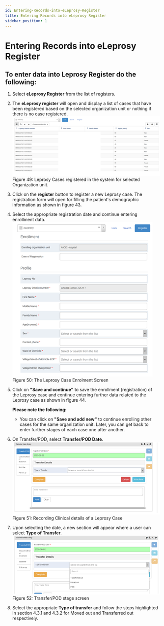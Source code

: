 ```yaml
---
id: Entering-Records-into-eLeprosy-Register
title: Entering Records into eLeprosy Register
sidebar_position: 1
---
```


# Entering Records into eLeprosy Register

## To enter data into Leprosy Register do the following:

1. Select **eLeprosy Register** from the list of registers.
2. The **eLeprosy register** will open and display a list of cases that have been registered based on the selected organization unit or nothing if there is no case registered.
![alt text](<../../static/img/Leprosy Cases registered in the system for selected Organization unit.PNG>)
   Figure 49: Leprosy Cases registered in the system for selected Organization unit.

3. Click on the **register** button to register a new Leprosy case. The registration form will open for filling the patient's demographic information as shown in figure 43.
4. Select the appropriate registration date and continue entering enrollment data.
![alt text](<../../static/img/The Leprosy Case Enrolment Screen.PNG>)
   Figure 50: The Leprosy Case Enrolment Screen

5. Click on **"Save and continue"** to save the enrollment (registration) of the Leprosy case and continue entering further data related to the Leprosy case as shown in figure 44.

   **Please note the following:**
   - You can click on **"Save and add new"** to continue enrolling other cases for the same organization unit. Later, you can get back to enter further stages of each case one after another.

6. On Transfer/POD, select **Transfer/POD Date**.
![alt text](<../../static/img/Recording Clinical details of a Leprosy Case.PNG>)
   Figure 51: Recording Clinical details of a Leprosy Case

7. Upon selecting the date, a new section will appear where a user can select **Type of Transfer**.
![alt text](<../../static/img/POD stage screen.PNG>)
   Figure 52: Transfer/POD stage screen

8. Select the appropriate **Type of transfer** and follow the steps highlighted in section 4.3.1 and 4.3.2 for Moved out and Transferred out respectively.


